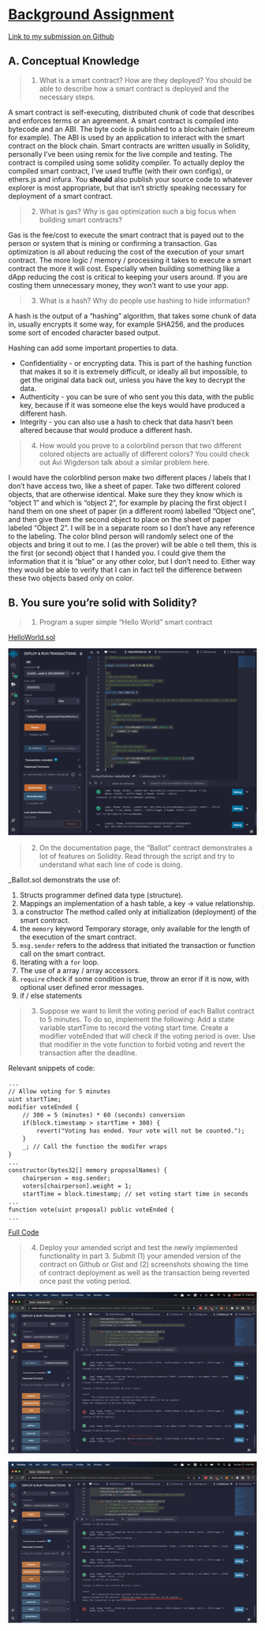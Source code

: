 # [Background Assignment](https://harmonyone.notion.site/Background-Assignment-a0d3855f9b9d4728a58b481c30ecfd3f)

[Link to my submission on Github](https://github.com/jakegny/ZKU/tree/main/Background_Assignment)

## A. Conceptual Knowledge

> 1. What is a smart contract? How are they deployed? You should be able to describe how a smart contract is deployed and the necessary steps.

A smart contract is self-executing, distributed chunk of code that describes and enforces terms or an agreement. A smart contract is compiled into bytecode and an ABI. The byte code is published to a blockchain (ethereum for example). The ABI is used by an application to interact with the smart contract on the block chain. Smart contracts are written usually in Solidity, personally I’ve been using remix for the live compile and testing.
The contract is compiled using some solidity compiler. To actually deploy the compiled smart contract, I’ve used truffle (with their own configs), or ethers.js and infura. You **should** also publish your source code to whatever explorer is most appropriate, but that isn’t strictly speaking necessary for deployment of a smart contract.

> 2. What is gas? Why is gas optimization such a big focus when building smart contracts?

Gas is the fee/cost to execute the smart contract that is payed out to the person or system that is mining or confirming a transaction. Gas optimization is all about reducing the cost of the execution of your smart contract. The more logic / memory / processing it takes to execute a smart contract the more it will cost. Especially when building something like a dApp reducing the cost is critical to keeping your users around. If you are costing them unnecessary money, they won’t want to use your app.

> 3.  What is a hash? Why do people use hashing to hide information?

A hash is the output of a “hashing” algorithm, that takes some chunk of data in, usually encrypts it some way, for example SHA256, and the produces some sort of encoded character based output.

Hashing can add some important properties to data.

- Confidentiality - or encrypting data. This is part of the hashing function that makes it so it is extremely difficult, or ideally all but impossible, to get the original data back out, unless you have the key to decrypt the data.
- Authenticity - you can be sure of who sent you this data, with the public key, because if it was someone else the keys would have produced a different hash.
- Integrity - you can also use a hash to check that data hasn’t been altered because that would produce a different hash.

> 4. How would you prove to a colorblind person that two different colored objects are actually of different colors? You could check out Avi Wigderson talk about a similar problem here.

I would have the colorblind person make two different places / labels that I don’t have access two, like a sheet of paper. Take two different colored objects, that are otherwise identical. Make sure they they know which is “object 1” and which is “object 2”, for example by placing the first object I hand them on one sheet of paper (in a different room) labelled “Object one”, and then give them the second object to place on the sheet of paper labeled “Object 2”. I will be in a separate room so I don’t have any reference to the labeling. The color blind person will randomly select one of the objects and bring it out to me. I (as the prover) will be able o tell them, this is the first (or second) object that I handed you. I could give them the information that it is “blue” or any other color, but I don’t need to. Either way they would be able to verify that I can in fact tell the difference between these two objects based only on color.

## B. You sure you’re solid with Solidity?

> 1. Program a super simple “Hello World” smart contract

[HelloWorld.sol](HelloWorld.sol)

![Hello World Remix Screenshot](HelloWorld_Remix.png)

> 2. On the documentation page, the “Ballot” contract demonstrates a lot of features on Solidity. Read through the script and try to understand what each line of code is doing.

\_Ballot.sol demonstrats the use of:

1. Structs
   programmer defined data type (structure).
2. Mappings
   an implementation of a hash table, a key -> value relationship.
3. a constructor
   The method called only at initialization (deployment) of the smart contract.
4. the `memory` keyword
   Temporary storage, only available for the length of the execution of the smart contract.
5. `msg.sender` refers to the address that initiated the transaction or function call on the smart contract.
6. Iterating with a `for` loop.
7. The use of a array / array accessors.
8. `require`
   check if some condition is true, throw an error if it is now, with optional user defined error messages.
9. if / else statements

> 3. Suppose we want to limit the voting period of each Ballot contract to 5 minutes. To do so, implement the following: Add a state variable startTime to record the voting start time. Create a modifier voteEnded that will check if the voting period is over. Use that modifier in the vote function to forbid voting and revert the transaction after the deadline.

Relevant snippets of code:

```solidity
...
// Allow voting for 5 minutes
uint startTime;
modifier voteEnded {
	// 300 = 5 (minutes) * 60 (seconds) conversion
	if(block.timestamp > startTime + 300) {
		revert("Voting has ended. Your vote will not be counted.");
	}
	_; // Call the function the modifer wraps
}
...
constructor(bytes32[] memory proposalNames) {
	chairperson = msg.sender;
	voters[chairperson].weight = 1;
	startTime = block.timestamp; // set voting start time in seconds
...
function vote(uint proposal) public voteEnded {
...
```

[Full Code](ModifiedBallot.sol)

> 4. Deploy your amended script and test the newly implemented functionality in part 3. Submit (1) your amended version of the contract on Github or Gist and (2) screenshots showing the time of contract deployment as well as the transaction being reverted once past the voting period.

![Vote being cast successfully](Create-Good-Vote.png)

![Vote cast after 5 minutes failing](Vote_Expired.png)
